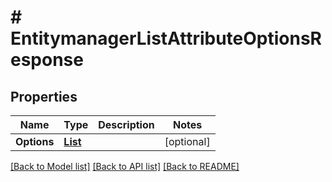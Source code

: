 # # EntitymanagerListAttributeOptionsResponse


## Properties 


Name | Type | Description | Notes
------------ | ------------- | ------------- | -------------
**Options**| [**List<EntitymanagerAttributeOption>**](EntitymanagerAttributeOption.md) |   | [optional]


[[Back to Model list]](../../README.md#models) [[Back to API list]](../../README.md#endpoints) [[Back to README]](../../README.md)

